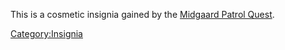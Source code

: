 This is a cosmetic insignia gained by the [Midgaard Patrol
Quest](Midgaard_Patrol_Quest "wikilink").

[Category:Insignia](Category:Insignia "wikilink")
